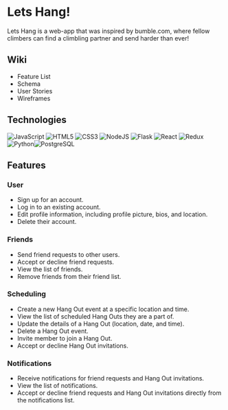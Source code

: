 # Lets Hang!

Lets Hang is a web-app that was inspired by bumble.com, where fellow climbers can find a climbling partner and send harder than ever!

## Wiki
* Feature List
* Schema
* User Stories
* Wireframes

## Technologies
![JavaScript](https://img.shields.io/badge/javascript-%23323330.svg?style=for-the-badge&logo=javascript&logoColor=%23F7DF1E) ![HTML5](https://img.shields.io/badge/html5-%23E34F26.svg?style=for-the-badge&logo=html5&logoColor=white) ![CSS3](https://img.shields.io/badge/css3-%231572B6.svg?style=for-the-badge&logo=css3&logoColor=white) ![NodeJS](https://img.shields.io/badge/node.js-6DA55F?style=for-the-badge&logo=node.js&logoColor=white) ![Flask](https://img.shields.io/badge/Flask-%23404d59.svg?style=for-the-badge&logo=flask&logoColor=%2361DAFB) ![React](https://img.shields.io/badge/react-%2320232a.svg?style=for-the-badge&logo=react&logoColor=%2361DAFB) ![Redux](https://img.shields.io/badge/redux-%23593d88.svg?style=for-the-badge&logo=redux&logoColor=white)![Python](https://img.shields.io/badge/Python-3776AB?style=for-the-badge&logo=python&logoColor=white)![PostgreSQL](https://img.shields.io/badge/PostgreSQL-316192?style=for-the-badge&logo=postgresql&logoColor=white)

## Features

### User
* Sign up for an account.
* Log in to an existing account.
* Edit profile information, including profile picture, bios, and location.
* Delete their account.

### Friends
* Send friend requests to other users.
* Accept or decline friend requests.
* View the list of friends.
* Remove friends from their friend list.

### Scheduling
* Create a new Hang Out event at a specific location and time.
* View the list of scheduled Hang Outs they are a part of.
* Update the details of a Hang Out (location, date, and time).
* Delete a Hang Out event.
* Invite member to join a Hang Out.
* Accept or decline Hang Out invitations.

### Notifications
* Receive notifications for friend requests and Hang Out invitations.
* View the list of notifications.
* Accept or decline friend requests and Hang Out invitations directly from the notifications list.
